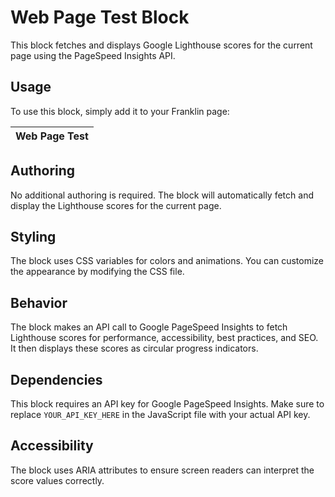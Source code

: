 # Web Page Test Block

This block fetches and displays Google Lighthouse scores for the current page using the PageSpeed Insights API.

## Usage
To use this block, simply add it to your Franklin page:

| Web Page Test |
|---------------|

## Authoring

No additional authoring is required. The block will automatically fetch and display the Lighthouse scores for the current page.

## Styling

The block uses CSS variables for colors and animations. You can customize the appearance by modifying the CSS file.

## Behavior

The block makes an API call to Google PageSpeed Insights to fetch Lighthouse scores for performance, accessibility, best practices, and SEO. It then displays these scores as circular progress indicators.

## Dependencies

This block requires an API key for Google PageSpeed Insights. Make sure to replace `YOUR_API_KEY_HERE` in the JavaScript file with your actual API key.

## Accessibility

The block uses ARIA attributes to ensure screen readers can interpret the score values correctly.
